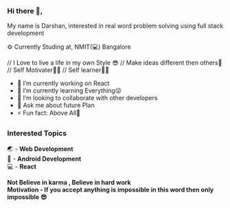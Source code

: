 ### Hi there 👋,

My name is Darshan, interested in real word problem solving using full stack development

⚙️ Currently Studing at, NMIT(💻) Bangalore

// I Love to live a life in my own Style 😎 // Make ideas different then others🤳 // Self Motivater💪🏻 // Self learner🤘🏻 

- 🔭 I’m currently working on React
- 🌱 I’m currently learning Everything😜
- 👯 I’m looking to collaborate with other developers
- 💬 Ask me about future Plan
- ⚡ Fun fact: Above All🤣

### Interested Topics
🌏 - <b>Web Development</b> <br>
📱 - <b> Android Development</b> <br>
💻 - <b> React  <b> <br>

Not Believe in <b> karma </b>, Believe in <b> hard work </b> <br>
<b> Motivation - If you accept anything is impossible in this word then only impossible </b>😎 
